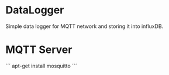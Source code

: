 # DataLogger

Simple data logger for MQTT network and storing it into influxDB.

# MQTT Server
´´´
apt-get install mosquitto
´´´